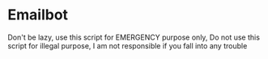 # Emailbot
Don't be lazy, use this script for EMERGENCY purpose only, Do not use this script for illegal purpose, I am not responsible if you fall into any trouble
